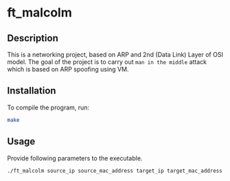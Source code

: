 # ft_malcolm

## Description

This is a networking project, based on ARP and 2nd (Data Link) Layer of OSI model. The goal of the project is to carry out `man in the middle` attack which is based on ARP spoofing using VM.

## Installation

To compile the program, run:
```bash
make
```

## Usage

Provide following parameters to the executable.
```bash
./ft_malcolm source_ip source_mac_address target_ip target_mac_address
```
